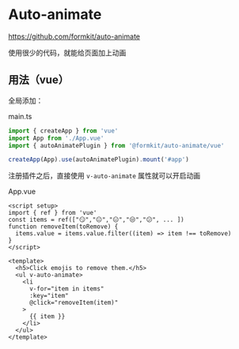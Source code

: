# Auto-animate

https://github.com/formkit/auto-animate

使用很少的代码，就能给页面加上动画

## 用法（vue）

全局添加：

main.ts
```ts
import { createApp } from 'vue'
import App from './App.vue'
import { autoAnimatePlugin } from '@formkit/auto-animate/vue'

createApp(App).use(autoAnimatePlugin).mount('#app')
```

注册插件之后，直接使用 `v-auto-animate` 属性就可以开启动画

App.vue
```vue
<script setup>
import { ref } from 'vue'
const items = ref(["😏","😐","😑","😒","😕", ... ])
function removeItem(toRemove) {
  items.value = items.value.filter((item) => item !== toRemove)
}
</script>

<template>
  <h5>Click emojis to remove them.</h5>
  <ul v-auto-animate>
    <li
      v-for="item in items"
      :key="item"
      @click="removeItem(item)"
    >
      {{ item }}
    </li>
  </ul>
</template>
```
